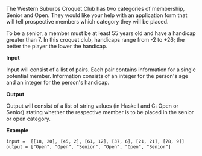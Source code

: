 The Western Suburbs Croquet Club has two categories of membership, Senior and Open. They would like your help with an application form that will tell prospective members which category they will be placed.

To be a senior, a member must be at least 55 years old and have a handicap greater than 7. In this croquet club, handicaps range from -2 to +26; the better the player the lower the handicap.

**Input**

Input will consist of a list of pairs. Each pair contains information for a single potential member. Information consists of an integer for the person's age and an integer for the person's handicap.

**Output**

Output will consist of a list of string values (in Haskell and C: Open or Senior) stating whether the respective member is to be placed in the senior or open category.

**Example**
```
input =  [[18, 20], [45, 2], [61, 12], [37, 6], [21, 21], [78, 9]]
output = ["Open", "Open", "Senior", "Open", "Open", "Senior"]
```
